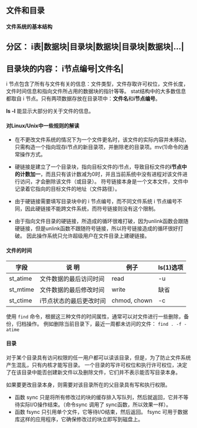 ## 文件和目录

#### 文件系统的基本结构

分区：
i表|数据块|目录块|数据块|目录块|数据块|...|
-------------------------------------------

目录块的内容：
i节点编号|文件名|
-----------------

i 节点包含了所有与文件有关的信息：文件类型，文件存取许可权位，文件长度，文件时间信息和指向文件所占用的数据块的指针等等。 stat结构中的大多数信息都取自 i 节点。只有两项数据存放在目录项中：**文件名**和**i节点编号**。 

**ls -l** 能显示大部分的关于文件的信息。 

#### 对Linux/Unix中一些规则的解读

- 在不更改文件系统的情况下为一个文件更名时，该文件的实际内容并未移动，只需构造一个指向现存i节点的新目录项，并删除老的目录项。mv(1)命令的通常操作方式。

- 硬链接是建立了一个目录块，指向目标文件的i节点，导致目标文件的**i节点中的计数加一**，而且只有该计数减为0时，并且当前系统中没有进程对该文件进行访问，才会删除该文件（或目录）。 符号链接本身是一个文本文件，文件中记录着它指向的目标文件的地址（文件路径）。

- 由于硬链接需要填写目录块中的 i 节点编号，而不同文件系统 i 节点编号不同，因此硬链接不能跨文件系统，而符号链接则没有这个限制。 

- 由于指向文件目录的硬链接，所造成的循环很难打破，因为unlink函数会跟随硬链接，但是unlink函数不跟随符号链接，所以符号链接造成的循环很好打破。 因此操作系统只允许超级用户在文件目录上建硬链接。

#### 文件的时间
字段| 说 明 | 例子 | ls(1)选项|
----|-------|------|-----------
st_atime | 文件数据的最后访问时间 | read | -u
st_mtime | 文件数据的最后修改时间 | write | 缺省
st_ctime | i节点状态的最后更改时间 | chmod, chown | -c

使用 `find` 命令，根据这三种文件的时间属性，通常可以对文件进行一些删除，备份，归档操作。
例如删除当前目录下，最近一周都未访问的文件：
`find . -f -atime`

#### 目录

对于某个目录具有访问权限的任一用户都可以读该目录，但是，为了防止文件系统产生混乱，只有内核才能写目录。 一个目录的写许可权位和执行许可权位，决定了在该目录中能否创建新文件以及删除文件，它们并不表示能否写目录本身。 

如果要更改目录本身，则需要对该目录所在的父目录具有写和执行权限。 

- 函数 sync 只是将所有修改过的块的缓存排入写队列，然后就返回，它并不等待实际I/O操作结束。（命令sync 调用了 sync函数，所以效果一样）。 
- 函数 fsync 只引用单个文件，它等待I/O结束，然后返回。 fsync 可用于数据库这样的应用程序，它确保修改过的块立即写到磁盘上。
